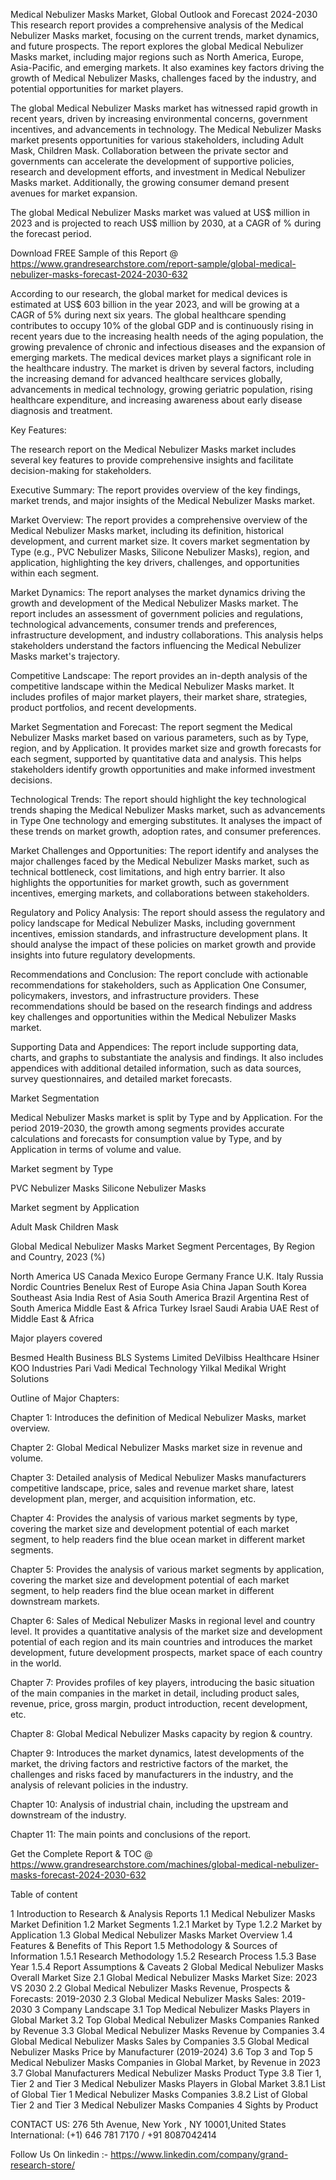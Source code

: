 Medical Nebulizer Masks Market, Global Outlook and Forecast 2024-2030
This research report provides a comprehensive analysis of the Medical Nebulizer Masks market, focusing on the current trends, market dynamics, and future prospects. The report explores the global Medical Nebulizer Masks market, including major regions such as North America, Europe, Asia-Pacific, and emerging markets. It also examines key factors driving the growth of Medical Nebulizer Masks, challenges faced by the industry, and potential opportunities for market players.

The global Medical Nebulizer Masks market has witnessed rapid growth in recent years, driven by increasing environmental concerns, government incentives, and advancements in technology. The Medical Nebulizer Masks market presents opportunities for various stakeholders, including Adult Mask, Children Mask. Collaboration between the private sector and governments can accelerate the development of supportive policies, research and development efforts, and investment in Medical Nebulizer Masks market. Additionally, the growing consumer demand present avenues for market expansion.

The global Medical Nebulizer Masks market was valued at US$ million in 2023 and is projected to reach US$ million by 2030, at a CAGR of % during the forecast period.

Download FREE Sample of this Report @ https://www.grandresearchstore.com/report-sample/global-medical-nebulizer-masks-forecast-2024-2030-632


According to our research, the global market for medical devices is estimated at US$ 603 billion in the year 2023, and will be growing at a CAGR of 5% during next six years. The global healthcare spending contributes to occupy 10% of the global GDP and is continuously rising in recent years due to the increasing health needs of the aging population, the growing prevalence of chronic and infectious diseases and the expansion of emerging markets. The medical devices market plays a significant role in the healthcare industry. The market is driven by several factors, including the increasing demand for advanced healthcare services globally, advancements in medical technology, growing geriatric population, rising healthcare expenditure, and increasing awareness about early disease diagnosis and treatment.

Key Features:

The research report on the Medical Nebulizer Masks market includes several key features to provide comprehensive insights and facilitate decision-making for stakeholders.

Executive Summary: The report provides overview of the key findings, market trends, and major insights of the Medical Nebulizer Masks market.

Market Overview: The report provides a comprehensive overview of the Medical Nebulizer Masks market, including its definition, historical development, and current market size. It covers market segmentation by Type (e.g., PVC Nebulizer Masks, Silicone Nebulizer Masks), region, and application, highlighting the key drivers, challenges, and opportunities within each segment.

Market Dynamics: The report analyses the market dynamics driving the growth and development of the Medical Nebulizer Masks market. The report includes an assessment of government policies and regulations, technological advancements, consumer trends and preferences, infrastructure development, and industry collaborations. This analysis helps stakeholders understand the factors influencing the Medical Nebulizer Masks market's trajectory.

Competitive Landscape: The report provides an in-depth analysis of the competitive landscape within the Medical Nebulizer Masks market. It includes profiles of major market players, their market share, strategies, product portfolios, and recent developments.

Market Segmentation and Forecast: The report segment the Medical Nebulizer Masks market based on various parameters, such as by Type, region, and by Application. It provides market size and growth forecasts for each segment, supported by quantitative data and analysis. This helps stakeholders identify growth opportunities and make informed investment decisions.

Technological Trends: The report should highlight the key technological trends shaping the Medical Nebulizer Masks market, such as advancements in Type One technology and emerging substitutes. It analyses the impact of these trends on market growth, adoption rates, and consumer preferences.

Market Challenges and Opportunities: The report identify and analyses the major challenges faced by the Medical Nebulizer Masks market, such as technical bottleneck, cost limitations, and high entry barrier. It also highlights the opportunities for market growth, such as government incentives, emerging markets, and collaborations between stakeholders.

Regulatory and Policy Analysis: The report should assess the regulatory and policy landscape for Medical Nebulizer Masks, including government incentives, emission standards, and infrastructure development plans. It should analyse the impact of these policies on market growth and provide insights into future regulatory developments.

Recommendations and Conclusion: The report conclude with actionable recommendations for stakeholders, such as Application One Consumer, policymakers, investors, and infrastructure providers. These recommendations should be based on the research findings and address key challenges and opportunities within the Medical Nebulizer Masks market.

Supporting Data and Appendices: The report include supporting data, charts, and graphs to substantiate the analysis and findings. It also includes appendices with additional detailed information, such as data sources, survey questionnaires, and detailed market forecasts.

Market Segmentation

Medical Nebulizer Masks market is split by Type and by Application. For the period 2019-2030, the growth among segments provides accurate calculations and forecasts for consumption value by Type, and by Application in terms of volume and value.



Market segment by Type



PVC Nebulizer Masks
Silicone Nebulizer Masks


Market segment by Application



Adult Mask
Children Mask


Global Medical Nebulizer Masks Market Segment Percentages, By Region and Country, 2023 (%)



North America
US
Canada
Mexico
Europe
Germany
France
U.K.
Italy
Russia
Nordic Countries
Benelux
Rest of Europe
Asia
China
Japan
South Korea
Southeast Asia
India
Rest of Asia
South America
Brazil
Argentina
Rest of South America
Middle East & Africa
Turkey
Israel
Saudi Arabia
UAE
Rest of Middle East & Africa


Major players covered



Besmed Health Business
BLS Systems Limited
DeVilbiss Healthcare
Hsiner
KOO Industries
Pari
Vadi Medical Technology
Yilkal Medikal
Wright Solutions


Outline of Major Chapters:

Chapter 1: Introduces the definition of Medical Nebulizer Masks, market overview.

Chapter 2: Global Medical Nebulizer Masks market size in revenue and volume.

Chapter 3: Detailed analysis of Medical Nebulizer Masks manufacturers competitive landscape, price, sales and revenue market share, latest development plan, merger, and acquisition information, etc.

Chapter 4: Provides the analysis of various market segments by type, covering the market size and development potential of each market segment, to help readers find the blue ocean market in different market segments.

Chapter 5: Provides the analysis of various market segments by application, covering the market size and development potential of each market segment, to help readers find the blue ocean market in different downstream markets.

Chapter 6: Sales of Medical Nebulizer Masks in regional level and country level. It provides a quantitative analysis of the market size and development potential of each region and its main countries and introduces the market development, future development prospects, market space of each country in the world.

Chapter 7: Provides profiles of key players, introducing the basic situation of the main companies in the market in detail, including product sales, revenue, price, gross margin, product introduction, recent development, etc.

Chapter 8: Global Medical Nebulizer Masks capacity by region & country.

Chapter 9: Introduces the market dynamics, latest developments of the market, the driving factors and restrictive factors of the market, the challenges and risks faced by manufacturers in the industry, and the analysis of relevant policies in the industry.

Chapter 10: Analysis of industrial chain, including the upstream and downstream of the industry.

Chapter 11: The main points and conclusions of the report.

Get the Complete Report & TOC @ https://www.grandresearchstore.com/machines/global-medical-nebulizer-masks-forecast-2024-2030-632

Table of content

1 Introduction to Research & Analysis Reports
1.1 Medical Nebulizer Masks Market Definition
1.2 Market Segments
1.2.1 Market by Type
1.2.2 Market by Application
1.3 Global Medical Nebulizer Masks Market Overview
1.4 Features & Benefits of This Report
1.5 Methodology & Sources of Information
1.5.1 Research Methodology
1.5.2 Research Process
1.5.3 Base Year
1.5.4 Report Assumptions & Caveats
2 Global Medical Nebulizer Masks Overall Market Size
2.1 Global Medical Nebulizer Masks Market Size: 2023 VS 2030
2.2 Global Medical Nebulizer Masks Revenue, Prospects & Forecasts: 2019-2030
2.3 Global Medical Nebulizer Masks Sales: 2019-2030
3 Company Landscape
3.1 Top Medical Nebulizer Masks Players in Global Market
3.2 Top Global Medical Nebulizer Masks Companies Ranked by Revenue
3.3 Global Medical Nebulizer Masks Revenue by Companies
3.4 Global Medical Nebulizer Masks Sales by Companies
3.5 Global Medical Nebulizer Masks Price by Manufacturer (2019-2024)
3.6 Top 3 and Top 5 Medical Nebulizer Masks Companies in Global Market, by Revenue in 2023
3.7 Global Manufacturers Medical Nebulizer Masks Product Type
3.8 Tier 1, Tier 2 and Tier 3 Medical Nebulizer Masks Players in Global Market
3.8.1 List of Global Tier 1 Medical Nebulizer Masks Companies
3.8.2 List of Global Tier 2 and Tier 3 Medical Nebulizer Masks Companies
4 Sights by Product

CONTACT US:
276 5th Avenue, New York , NY 10001,United States
International: (+1) 646 781 7170 / +91 8087042414

Follow Us On linkedin :- https://www.linkedin.com/company/grand-research-store/

 
